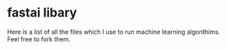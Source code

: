 # fastai libary

Here is a list of all the files which I use to run machine learning algorithims. Feel free to fork them.
